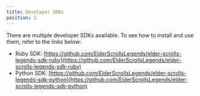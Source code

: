 ```yaml
---
title: Developer SDKs
position: 2
---
```


There are multiple developer SDKs available. To see how to install and use them, refer to the links below:

- Ruby SDK: [https://github.com/ElderScrollsLegends/elder-scrolls-legends-sdk-ruby](https://github.com/ElderScrollsLegends/elder-scrolls-legends-sdk-ruby)
- Python SDK: [https://github.com/ElderScrollsLegends/elder-scrolls-legends-sdk-python](https://github.com/ElderScrollsLegends/elder-scrolls-legends-sdk-python)